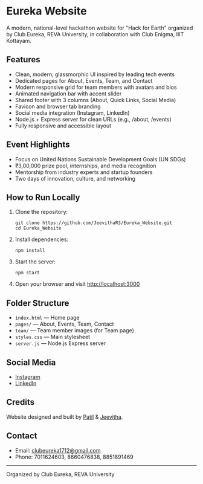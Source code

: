 # Eureka Website

A modern, national-level hackathon website for "Hack for Earth" organized by Club Eureka, REVA University, in collaboration with Club Enigma, IIIT Kottayam.

## Features
- Clean, modern, glassmorphic UI inspired by leading tech events
- Dedicated pages for About, Events, Team, and Contact
- Modern responsive grid for team members with avatars and bios
- Animated navigation bar with accent slider
- Shared footer with 3 columns (About, Quick Links, Social Media)
- Favicon and browser tab branding
- Social media integration (Instagram, LinkedIn)
- Node.js + Express server for clean URLs (e.g., /about, /events)
- Fully responsive and accessible layout

## Event Highlights
- Focus on United Nations Sustainable Development Goals (UN SDGs)
- ₹3,00,000 prize pool, internships, and media recognition
- Mentorship from industry experts and startup founders
- Two days of innovation, culture, and networking

## How to Run Locally
1. Clone the repository:
   ```
   git clone https://github.com/JeevithaR3/Eureka_Website.git
   cd Eureka_Website
   ```
2. Install dependencies:
   ```
   npm install
   ```
3. Start the server:
   ```
   npm start
   ```
4. Open your browser and visit [http://localhost:3000](http://localhost:3000)

## Folder Structure
- `index.html` — Home page
- `pages/` — About, Events, Team, Contact
- `team/` — Team member images (for Team page)
- `styles.css` — Main stylesheet
- `server.js` — Node.js Express server
## Social Media
- [Instagram](https://www.instagram.com/club_eureka_/)
- [LinkedIn](https://www.linkedin.com/in/club-eureka-735841356/)
## Credits
Website designed and built by [Patil](https://github.com/Markandeshwaragoudapatil) & [Jeevitha](https://github.com/JeevithaR3).

## Contact
- Email: clubeureka1712@gmail.com
- Phone: 7011624603, 8660476838, 8851891469

---
Organized by Club Eureka, REVA University

